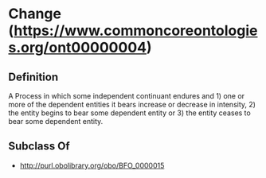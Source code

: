 # Change (https://www.commoncoreontologies.org/ont00000004)

## Definition
A Process in which some independent continuant endures and 1) one or more of the dependent entities it bears increase or decrease in intensity, 2) the entity begins to bear some dependent entity or 3) the entity ceases to bear some dependent entity.

## Subclass Of
- http://purl.obolibrary.org/obo/BFO_0000015

